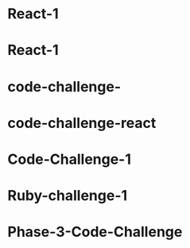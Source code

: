 # React-1
# React-1
# code-challenge-
# code-challenge-react
# Code-Challenge-1
# Ruby-challenge-1
# Phase-3-Code-Challenge
